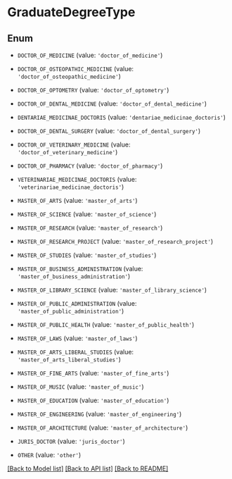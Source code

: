 # GraduateDegreeType


## Enum

* `DOCTOR_OF_MEDICINE` (value: `'doctor_of_medicine'`)

* `DOCTOR_OF_OSTEOPATHIC_MEDICINE` (value: `'doctor_of_osteopathic_medicine'`)

* `DOCTOR_OF_OPTOMETRY` (value: `'doctor_of_optometry'`)

* `DOCTOR_OF_DENTAL_MEDICINE` (value: `'doctor_of_dental_medicine'`)

* `DENTARIAE_MEDICINAE_DOCTORIS` (value: `'dentariae_medicinae_doctoris'`)

* `DOCTOR_OF_DENTAL_SURGERY` (value: `'doctor_of_dental_surgery'`)

* `DOCTOR_OF_VETERINARY_MEDICINE` (value: `'doctor_of_veterinary_medicine'`)

* `DOCTOR_OF_PHARMACY` (value: `'doctor_of_pharmacy'`)

* `VETERINARIAE_MEDICINAE_DOCTORIS` (value: `'veterinariae_medicinae_doctoris'`)

* `MASTER_OF_ARTS` (value: `'master_of_arts'`)

* `MASTER_OF_SCIENCE` (value: `'master_of_science'`)

* `MASTER_OF_RESEARCH` (value: `'master_of_research'`)

* `MASTER_OF_RESEARCH_PROJECT` (value: `'master_of_research_project'`)

* `MASTER_OF_STUDIES` (value: `'master_of_studies'`)

* `MASTER_OF_BUSINESS_ADMINISTRATION` (value: `'master_of_business_administration'`)

* `MASTER_OF_LIBRARY_SCIENCE` (value: `'master_of_library_science'`)

* `MASTER_OF_PUBLIC_ADMINISTRATION` (value: `'master_of_public_administration'`)

* `MASTER_OF_PUBLIC_HEALTH` (value: `'master_of_public_health'`)

* `MASTER_OF_LAWS` (value: `'master_of_laws'`)

* `MASTER_OF_ARTS_LIBERAL_STUDIES` (value: `'master_of_arts_liberal_studies'`)

* `MASTER_OF_FINE_ARTS` (value: `'master_of_fine_arts'`)

* `MASTER_OF_MUSIC` (value: `'master_of_music'`)

* `MASTER_OF_EDUCATION` (value: `'master_of_education'`)

* `MASTER_OF_ENGINEERING` (value: `'master_of_engineering'`)

* `MASTER_OF_ARCHITECTURE` (value: `'master_of_architecture'`)

* `JURIS_DOCTOR` (value: `'juris_doctor'`)

* `OTHER` (value: `'other'`)

[[Back to Model list]](../README.md#documentation-for-models) [[Back to API list]](../README.md#documentation-for-api-endpoints) [[Back to README]](../README.md)


